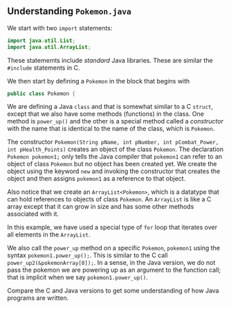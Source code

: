 ## Understanding `Pokemon.java`

We start with two `import` statements:

```java
import java.util.List;
import java.util.ArrayList;
```

These statememts include *standard* Java libraries. These are similar the `#include` statements in C.

We then start by defining a `Pokemon` in the block that begins with 

```java
public class Pokemon {
```

We are defining a Java `class` and that is somewhat similar to a C `struct`, except that we also have some methods (functions) in the class. One method is `power_up()` and the other is a special method called a *constructor* with the name that is identical to the name of the class, which is `Pokemon`. 

The constructor `Pokemon(String pName, int pNumber, int pCombat_Power, int pHealth_Points)` creates an object of the class `Pokemon`. The declaration `Pokemon pokemon1;` only tells the Java compiler that `pokemon1` can refer to an object of class `Pokemon` but no object has been created yet. We create the object using the keyword `new` and invoking the constructor that creates the object and then assigns `pokemon1` as a reference to that object.

Also notice that we create an `ArrayList<Pokemon>`, which is a datatype that can hold references to objects of class `Pokemon`. An `ArrayList` is like a C array except that it can grow in size and has some other methods associated with it.

In this example, we have used a special type of `for` loop that iterates over all elements in the `ArrayList`. 

We also call the `power_up` method on a specific `Pokemon`, `pokemon1` using the syntax `pokemon1.power_up();`. This is similar to the C call `power_up2(&pokemonArray[0]);`. In a sense, in the Java version, we do not pass the pokemon we are powering up as an argument to the function call; that is implicit when we say `pokemon1.power_up()`.

Compare the C and Java versions to get some understanding of how Java programs are written.